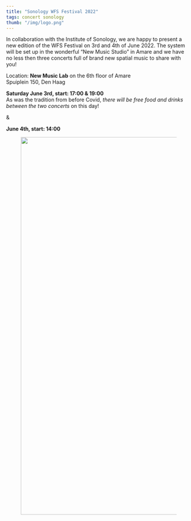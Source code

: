 ```yaml
---
title: "Sonology WFS Festival 2022"
tags: concert sonology
thumb: "/img/logo.png"
---
```


In collaboration with the Institute of Sonology, we are happy to present
a new edition of the WFS Festival on 3rd and 4th of June 2022. The
system will be set up in the wonderful “New Music Studio” in Amare and
we have no less then three concerts full of brand new spatial music to
share with you!

Location: **New Music Lab** on the 6th floor of Amare  
Spuiplein 150, Den Haag

**Saturday June 3rd, start: 17:00 & 19:00**  
As was the tradition from before Covid, *there will be free food and
drinks between the two concerts* on this day!

&

**June 4th, start: 14:00**

<figure>
<img
src="https://gameoflife.nl/wp-content/uploads/2022/05/WFSFestival20221-1-1-724x1024.png"
class="wp-image-698" loading="lazy"
srcset="https://gameoflife.nl/wp-content/uploads/2022/05/WFSFestival20221-1-1-724x1024.png 724w, https://gameoflife.nl/wp-content/uploads/2022/05/WFSFestival20221-1-1-212x300.png 212w, https://gameoflife.nl/wp-content/uploads/2022/05/WFSFestival20221-1-1-768x1086.png 768w, https://gameoflife.nl/wp-content/uploads/2022/05/WFSFestival20221-1-1-1086x1536.png 1086w, https://gameoflife.nl/wp-content/uploads/2022/05/WFSFestival20221-1-1.png 1414w"
sizes="(max-width: 724px) 100vw, 724px" width="724" height="1024" />
</figure>

